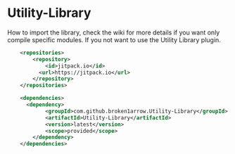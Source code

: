 # Utility-Library

How to import the library, check the wiki for more details if you want only compile specific modules. If you not want to use the Utility Library plugin.

```xml
    <repositories>
	    <repository>
	        <id>jitpack.io</id>
          <url>https://jitpack.io</url>
	    </repository>
    </repositories>

    <dependencies>
      <dependency>
            <groupId>com.github.broken1arrow.Utility-Library</groupId>
            <artifactId>Utility-Library</artifactId>
            <version>latest</version>
            <scope>provided</scope>
        </dependency> 
    </dependencies>
    
```
